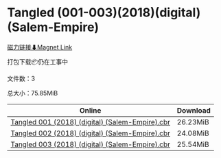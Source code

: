 # Tangled (001-003)(2018)(digital)(Salem-Empire)

[磁力链接⬇Magnet Link](magnet:?xt=urn:btih:a2769ac084b11baf32ada6c9bb9619c10ee2f482&dn=Tangled%20%28001-003%29%282018%29%28digital%29%28Salem-Empire%29)

打包下载📦仍在工事中

文件数：3

总大小：75.85MiB

Online | Download
--- | ---
[Tangled 001 (2018) (digital) (Salem-Empire).cbr](https://github.com/alicewish/markdown/blob/master/comic/Tangled-001-2018-digital-Salem-Empire-cbr.md) | 26.23MiB
[Tangled 002 (2018) (digital) (Salem-Empire).cbr](https://github.com/alicewish/markdown/blob/master/comic/Tangled-002-2018-digital-Salem-Empire-cbr.md) | 24.08MiB
[Tangled 003 (2018) (digital) (Salem-Empire).cbr](https://github.com/alicewish/markdown/blob/master/comic/Tangled-003-2018-digital-Salem-Empire-cbr.md) | 25.54MiB
